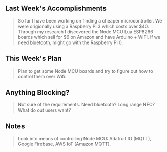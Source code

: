 ## Last Week's Accomplishments

> So far I have been working on finding a cheaper microcontroller. We were origionally using a
> Raspberry Pi 3 which costs over $40. Through my research I discovered the Node MCU Lua ESP8266
> boards which sell for $6 on Amazon and have Arduino + WiFi. If we need bluetooth, might go with
> the Raspberry Pi 0.

## This Week's Plan

> Plan to get some Node MCU boards and try to figure out how to control them over Wifi.

## Anything Blocking?

> Not sure of the requirements. Need bluetooth? Long range NFC? What do out users want?

## Notes

> Look into means of controlling Node MCU: Adafruit IO (MQTT), Google Firebase,
> AWS IoT (Amazon MQTT).

